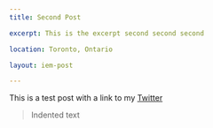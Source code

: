 ```yaml
---
title: Second Post

excerpt: This is the excerpt second second second

location: Toronto, Ontario

layout: iem-post

---
```


This is a test post with a link to my [Twitter](https://twitter.com/#!/dess_e)
> Indented text
